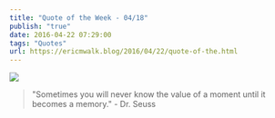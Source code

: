 ```yaml
---
title: "Quote of the Week - 04/18"
publish: "true"
date: 2016-04-22 07:29:00
tags: "Quotes"
url: https://ericmwalk.blog/2016/04/22/quote-of-the.html
---
```


![](https://ericmwalk.blog/uploads/2021/3ac21523c1.jpg)

>"Sometimes you will never know the value of a moment until it becomes a memory." - Dr. Seuss